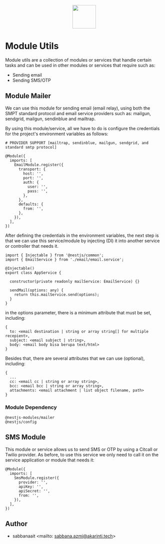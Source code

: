 <p align="center">
  <img src="https://d1nhio0ox7pgb.cloudfront.net/_img/o_collection_png/green_dark_grey/512x512/plain/arrow_loop3.png" width="75">
</p>

# Module Utils
Module utils are a collection of modules or services that handle certain tasks and can be used in other modules or services that require such as:
- Sending email
- Sending SMS/OTP

## Module Mailer
We can use this module for sending email (email relay), using both the SMPT standard protocol and email service providers such as: mailgun, sendgrid, mailgun, sendinblue and mailtrap.

By using this module/service, all we have to do is configure the credentials for the project's environment variables as follows:

```
# PROVIDER SUPPORT [mailtrap, sendinblue, mailgun, sendgrid, and standard smtp protocol]

@Module({
  imports: [
    EmailModule.register({
      transport: {
        host: '',
        port: '',
        auth: {
          user: '',
          pass: '',
        },
      },
      defaults: {
        from: '',
      },
    }),
  ],
})

```
After defining the credentials in the environment variables, the next step is that we can use this service/module by injecting (DI) it into another service or controller that needs it.

```
import { Injectable } from '@nestjs/common';
import { EmailService } from './email/email.service';

@Injectable()
export class AppService {

  constructor(private readonly mailService: EmailService) {}

  sendMail(options: any) {
    return this.mailService.send(options);
  }
}

```
in the options parameter, there is a minimum attribute that must be set, including:
```
{
  to: <email destination | string or array string[] for multiple recepient>,
  subject: <email subject | string>,
  body: <email body bisa berupa text/html>
}
```
Besides that, there are several attributes that we can use (optional), including:
```
{
  ...
  cc: <email cc | string or array string>,
  bcc: <email bcc | string or array string>,
  attachments: <email attachment | list object filename, path>
}
```
### Module Dependency
```
@nestjs-modules/mailer
@nestjs/config
```

## SMS Module
This module or service allows us to send SMS or OTP by using a Citcall or Twilio provider. As before, to use this service we only need to call it on the service application or module that needs it:

```
@Module({
  imports: [
    SmsModule.register({
      provider: '',
      apiKey: '',
      apiSecret: '',
      from: '',
    }),
  ],
})
```

## Author
- sabbanaait <mailto: sabbana.azmi@akarinti.tech>
